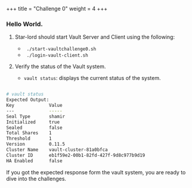 +++
title = "Challenge 0"
weight = 4
+++

### Hello World.

1. Star-lord should start Vault Server and Client using the following:

    - ` ./start-vaultchallenge0.sh`
    - ` ./login-vault-client.sh`

2. Verify the status of the Vault system.

    - `vault status`: displays the current status of the system.

```bash

# vault status
Expected Output:
Key             Value
---             -----
Seal Type       shamir
Initialized     true
Sealed          false
Total Shares    1
Threshold       1
Version         0.11.5
Cluster Name    vault-cluster-81a0bfca
Cluster ID      eb1f59e2-00b1-82fd-427f-9d8c977b9d19
HA Enabled      false
```

If you got the expected response form the vault system, you are ready to dive into the challenges.

